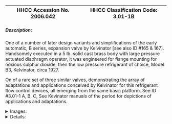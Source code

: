| **HHCC Accession No. 2006.042** |**HHCC Classification Code:  3.01-1B**|
| ----------- | ----------- |
##### Description:
One of a number of later design variants and simplifications of the early automatic, B series, expansion valve by Kelvinator [see also ID #165 & 167]. Handsomely executed in a 5 lb. solid cast brass body with large pressure actuated diaphragm operator, it was engineered for flange mounting for noxious sulphur dioxide, then the low pressure refrigerant of choice, Model B3, Kelvinator, circa 1927. 

On of a rare set of three similar valves, demonstrating the array of adaptations and applications conceived by Kelvinator for this refrigerant flow control devices, all emerging from the same basic platform. See ID #3.01-1 A, B, C, See Kevinator manuals of the period for depictions of applications and adaptations.


<details>
	<summary>Images:</summary>
<div class="gallery gallery-wrapper--full" contenteditable="false" data-is-empty="false" data-translation="Add images" data-columns="6">
<figure class="gallery__item"><a href="#DOMAIN_NAME#gallery/3.01-1b.jpg" data-size="1873x1108"><img src="#DOMAIN_NAME#gallery/3.01-1b-thumbnail.jpg" alt=""></a></figure>
<figure class="gallery__item"><a href="#DOMAIN_NAME#gallery/3.01-1ba.jpg" data-size="1822x1030"><img src="#DOMAIN_NAME#gallery/3.01-1ba-thumbnail.jpg" alt=""></a></figure>
</div>
</details>


<details>
	<summary>Details:</summary>

##### Group:
3.01 Refrigerant Flow Controls - Household

##### Make:
Kelvinator

##### Manufacturer:
Kelvinator, Detroit Michigan

##### Model:
B3

##### Serial No.:
9439

##### Size:
7 x 4 x 6 in. h

##### Weight:
5 lbs.

##### Circa:
1927

##### Rating:
Exhibit, education, and research quality, illustrating the engineering design, construction, and operating principles, of quite possibly the earliest series of refrigerant flow controls used in the commercial production of household refrigerators marketed in Canada

##### Patent Date/Number:
Patented May 15, 1923, other patents pending

##### Provenance:
From York County (York Region) Ontario, once a rich agricultural hinterlands, attracting early settlement in the last years of the 18th century. Located on the north slopes of the Oak Ridges Moraine, within 20 miles of Toronto, the County would also attract early ex-urban development, to be come a wealthy market place for the emerging household and consumer technologies of the early and mid 20th century. 

This artifact was discovered in the 1950's in the used stock of T. H. Oliver, Refrigeration and Electric Sales and Service, Aurora, Ontario, an early worker in the field of agricultural, industrial and consumer technology.

##### Type and Design:
Automatic refrigerant pressure compensated
Diaphragm actuated
Suction flange mounting

##### Construction:
Cast brass body

##### Material:


##### Special Features:
Heavy, 5 lb. cast brass body
Handsomely embossed with kelvinator logo
Adjustment screw capped and water sealed with knurled brass, screw in cover plate
Heavy brass, threaded access ports for the service of internal mechanism
The valve was conceived by Kelvinator with a spring compensated, 3" round diaphragm and brass needle seat, suction line mounting flange and pressure adjustment screw, the precursor of much more sophisticated devices to come.

##### Accessories:


##### Capacities:


##### Performance Characteristics:


##### Operation:


##### Control and Regulation:


##### Targeted Market Segment:


##### Consumer Acceptance:


##### Merchandising:


##### Market Price:


##### Technological Significance:
A rare specimen of a self-regulating, spring compensated, automatic expansion valve patented by Kelvinator in 1923 and used to maintain cooling units [evaporators], in mechanically cooled refrigerators, at the desired refrigerant pressure. 
-     One of a rare set of three similar valves, demonstrating the vast array of adaptations and applications conceived by Kelvinator for this refrigerant flow control devices, all emerging from the same basic platform, over a period of half a decade or more possibly from about 1922 through to 1929. See ID #3.01-1 A, B, C  Kelvinator's various manual of the period show the many applications and adaptations that would flow from this basic design concept. 
This artifact of history tells the many stories of early adoption of this particular fluid flow technology. After a brief flurry of excitement over the use of costly and delicate float operated devices, as a more efficient means of flow control, industry engineers would return to the automatic expansion valve in the early 30's. But by then the automatic expansion valve would be a smaller and much more precisely calibrated and efficient device. While the automatic expansion valve was less efficient in its effective use of evaporator surface than high and low side float systems [See  HHCC Series 3.01 artifacts], it had the advantage of reliability and price, as well as serviceability. 
The device demonstrates the manner in which the scientific knowledge, materials and manufacturing methods of the times would come to be used in a refrigerant flow control, popularly appearing in the kitchens of the privileged across the nation. 
The artifact is suggestive of the problems faced by the emerging refrigeration service sector in Canada. Kelvinator's service manual, March 1928 gave full details for cleaning and adjustment on which the homeowner would regularly depend, and in turn the manufacturer, for continued customer satisfaction. 
Note the signs of progressive design simplification and economies in size and manufacturing represented here over item ID #165.

##### Industrial Significance:


##### Socio-economic Significance:


##### Socio-cultural Significance:
The socio-cultural significance of the impact of the unobtrusive, automatic expansion valve on life in Canada, throughout the early part of the 20th century, would be hard to over-estimate. It would become the quintessential, automated refrigerant flow regulating device used in homes, farms and commercial refrigeration applications across the country, giving way to other flow control devices, including thermostatic expansion valves and capillary lines, as the century progressed.
It was a period in which machinery in the home was often not at all welcome, being viewed with the suspicion that comes with novelty. Machinery belonged on the farm and on the factory floor, but not in the Canadian home. Here it was considered noisy and hazardous, a potential threat to personal and private property.
The mere notion of a self regulating, mechanical device that could be trusted to stop and start and self regulate itself reliably, over long periods of time was simply not part of popular experience of Canadians of the time. 
Thus, in addition to the immense array technical problems which remained to resolved, there was an equally large array of socio- cultural challenges to be over come by manufactures in convincing their public to be early adopters of refrigeration technology in the home - in the face of massive mistrust and apprehension. 
Conversely, for those that were in a financial postion of enjoying the many benefits of the technology, there were multiple factors tending to attract advocates. Included were: the human need to be seen as an early, recognized leader in adoption, the need for socio-economic status in the community, as well as the allure of new taste sensations, a break with overwhelming, desperate boredom of the daily dietary offerings of the period.

##### Donor:
G. Leslie Oliver, The T. H. Oliver HVACR Collection

##### HHCC Storage Location:


##### Tracking:


##### Bibliographic References:
Kelvinator Service Manual, Copywrite 1928, Kelvinator Detroit Mich.

##### Notes:


##### Related Reports:

</details>

